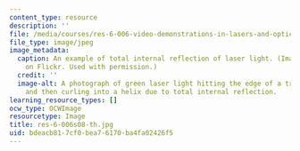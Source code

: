 ```yaml
---
content_type: resource
description: ''
file: /media/courses/res-6-006-video-demonstrations-in-lasers-and-optics-spring-2008/bdeacb817cf0bea76170ba4fa02426f5_res-6-006s08-th.jpg
file_type: image/jpeg
image_metadata:
  caption: An example of total internal reflection of laser light. (Image by [DrWurm](http://www.flickr.com/photos/drwurm/3333636253/)
    on Flickr. Used with permission.)
  credit: ''
  image-alt: A photograph of green laser light hitting the edge of a transparent cylinder
    and then curling into a helix due to total internal reflection.
learning_resource_types: []
ocw_type: OCWImage
resourcetype: Image
title: res-6-006s08-th.jpg
uid: bdeacb81-7cf0-bea7-6170-ba4fa02426f5
---
```

